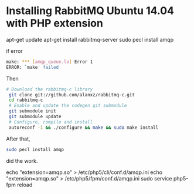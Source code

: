 # Installing RabbitMQ Ubuntu 14.04 with PHP extension

apt-get update
apt-get install rabbitmq-server
sudo pecl install amqp



if error

```bash
make: *** [amqp_queue.lo] Error 1
ERROR: `make' failed
```
Then
```bash
# Download the rabbitmq-c library
 git clone git://github.com/alanxz/rabbitmq-c.git
 cd rabbitmq-c
 # Enable and update the codegen git submodule
 git submodule init
 git submodule update
 # Configure, compile and install
 autoreconf -i && ./configure && make && sudo make install
```

After that, 
```bash
sudo pecl install amqp 
```
did the work.

echo "extension=amqp.so" > /etc/php5/cli/conf.d/amqp.ini
echo "extension=amqp.so" > /etc/php5/fpm/conf.d/amqp.ini
sudo service php5-fpm reload

